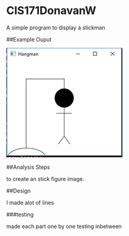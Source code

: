 # CIS171DonavanW

A simple program to display a stickman

##Example Ouput

![Sample Output](image.png)

##Analysis Steps

to create an stick figure image.

##Design

I made alot of lines

###testing

made each part one by one testing inbetween

